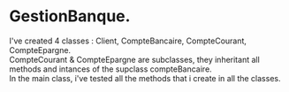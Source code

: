 # GestionBanque.
I've created 4 classes : Client, CompteBancaire, CompteCourant, CompteEpargne.<br />
CompteCourant & CompteEpargne are subclasses, they inheritant all methods and intances of the supclass compteBancaire.<br />
In the main class, i've tested all the methods that i create in all the classes.
